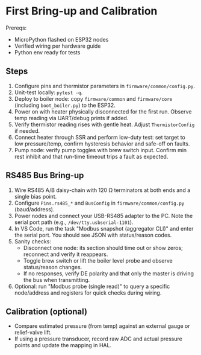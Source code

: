 # First Bring-up and Calibration

Prereqs:

- MicroPython flashed on ESP32 nodes
- Verified wiring per hardware guide
- Python env ready for tests

## Steps

1. Configure pins and thermistor parameters in `firmware/common/config.py`.
2. Unit-test locally: `pytest -q`.
3. Deploy to boiler node: copy `firmware/common` and `firmware/core` (including `boot_boiler.py`) to the ESP32.
4. Power on with heater physically disconnected for the first run. Observe temp reading via UART/debug prints if added.
5. Verify thermistor reading rises with gentle heat. Adjust `ThermistorConfig` if needed.
6. Connect heater through SSR and perform low-duty test: set target to low pressure/temp, confirm hysteresis behavior and safe-off on faults.
7. Pump node: verify pump toggles with brew switch input. Confirm min rest inhibit and that run-time timeout trips a fault as expected.

## RS485 Bus Bring-up

1. Wire RS485 A/B daisy-chain with 120 Ω terminators at both ends and a single bias point.
2. Configure `Pins.rs485_*` and `BusConfig` in `firmware/common/config.py` (baud/address).
3. Power nodes and connect your USB-RS485 adapter to the PC. Note the serial port path (e.g., `/dev/tty.usbserial-1101`).
4. In VS Code, run the task "Modbus snapshot (aggregator CLI)" and enter the serial port. You should see JSON with status/reason codes.
5. Sanity checks:
	- Disconnect one node: its section should time out or show zeros; reconnect and verify it reappears.
	- Toggle brew switch or lift the boiler level probe and observe status/reason changes.
	- If no responses, verify DE polarity and that only the master is driving the bus when transmitting.
6. Optional: run "Modbus probe (single read)" to query a specific node/address and registers for quick checks during wiring.

## Calibration (optional)

- Compare estimated pressure (from temp) against an external gauge or relief-valve lift.
- If using a pressure transducer, record raw ADC and actual pressure points and update the mapping in HAL.
